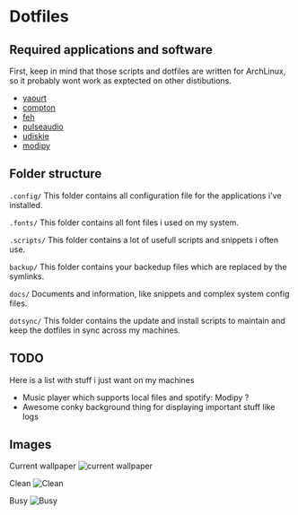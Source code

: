 # Dotfiles

## Required applications and software
First, keep in mind that those scripts and dotfiles are written for ArchLinux, so it probably wont work as exptected on other distibutions.

- [yaourt](https://wiki.archlinux.org/index.php/yaourt)
- [compton](https://wiki.archlinux.org/index.php/Compton)
- [feh](https://wiki.archlinux.org/index.php/feh)
- [pulseaudio](https://wiki.archlinux.org/index.php/PulseAudio)
- [udiskie](https://wiki.archlinux.org/index.php/Udisks#Udiskie)
- [modipy](https://www.mopidy.com/)


## Folder structure
```.config/``` This folder contains all configuration file for the applications i've installed.

```.fonts/``` This folder contains all font files i used on my system.

```.scripts/``` This folder contains a lot of usefull scripts and snippets i often use.

```backup/``` This folder contains your backedup files which are replaced by the symlinks.

```docs/``` Documents and information, like snippets and complex system config files.

```dotsync/``` This folder contains the update and install scripts to maintain and keep the dotfiles in sync across my machines.

## TODO
Here is a list with stuff i just want on my machines

- Music player which supports local files and spotify: Modipy ?
- Awesome conky background thing for displaying important stuff like logs

## Images
Current wallpaper
![current wallpaper](http://wallpapers.wallhaven.cc/wallpapers/full/wallhaven-38641.png)

Clean
![Clean](http://a.pomf.se/tbczyl.png)

Busy
![Busy](http://a.pomf.se/hkgtdg.png)